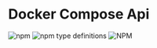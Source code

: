 # Docker Compose Api

![npm](https://img.shields.io/npm/v/@zlog360/docker-compose)
![npm type definitions](https://img.shields.io/npm/types/@zlog360/docker-compose)
![NPM](https://img.shields.io/npm/l/@zlog360/docker-compose)

